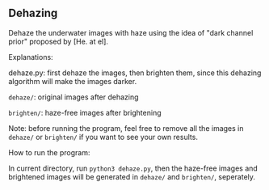 ## Dehazing
Dehaze the underwater images with haze using the idea of "dark channel prior" proposed by [He. at el].


Explanations:

dehaze.py: first dehaze the images, then brighten them, since this dehazing algorithm will make the images darker.

`dehaze/`: original images after dehazing

`brighten/`: haze-free images after brightening

Note: before running the program, feel free to remove all the images in `dehaze/` or `brighten/` if you want to see your own results.


How to run the program:

In current directory, run `python3 dehaze.py`, then the haze-free images and brightened images will be generated in `dehaze/` and `brighten/`, seperately.
